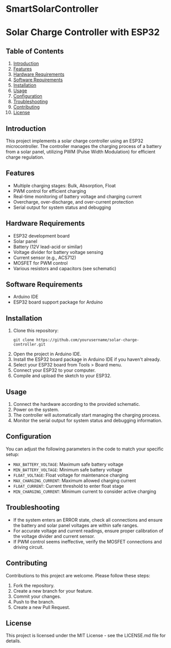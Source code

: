 # SmartSolarController
# Solar Charge Controller with ESP32

## Table of Contents
1. [Introduction](#introduction)
2. [Features](#features)
3. [Hardware Requirements](#hardware-requirements)
4. [Software Requirements](#software-requirements)
5. [Installation](#installation)
6. [Usage](#usage)
7. [Configuration](#configuration)
8. [Troubleshooting](#troubleshooting)
9. [Contributing](#contributing)
10. [License](#license)

## Introduction

This project implements a solar charge controller using an ESP32 microcontroller. The controller manages the charging process of a battery from a solar panel, utilizing PWM (Pulse Width Modulation) for efficient charge regulation.

## Features

- Multiple charging stages: Bulk, Absorption, Float
- PWM control for efficient charging
- Real-time monitoring of battery voltage and charging current
- Overcharge, over-discharge, and over-current protection
- Serial output for system status and debugging

## Hardware Requirements

- ESP32 development board
- Solar panel
- Battery (12V lead-acid or similar)
- Voltage divider for battery voltage sensing
- Current sensor (e.g., ACS712)
- MOSFET for PWM control
- Various resistors and capacitors (see schematic)

## Software Requirements

- Arduino IDE
- ESP32 board support package for Arduino

## Installation

1. Clone this repository:
   ```
   git clone https://github.com/yourusername/solar-charge-controller.git
   ```
2. Open the project in Arduino IDE.
3. Install the ESP32 board package in Arduino IDE if you haven't already.
4. Select your ESP32 board from Tools > Board menu.
5. Connect your ESP32 to your computer.
6. Compile and upload the sketch to your ESP32.

## Usage

1. Connect the hardware according to the provided schematic.
2. Power on the system.
3. The controller will automatically start managing the charging process.
4. Monitor the serial output for system status and debugging information.

## Configuration

You can adjust the following parameters in the code to match your specific setup:

- `MAX_BATTERY_VOLTAGE`: Maximum safe battery voltage
- `MIN_BATTERY_VOLTAGE`: Minimum safe battery voltage
- `FLOAT_VOLTAGE`: Float voltage for maintenance charging
- `MAX_CHARGING_CURRENT`: Maximum allowed charging current
- `FLOAT_CURRENT`: Current threshold to enter float stage
- `MIN_CHARGING_CURRENT`: Minimum current to consider active charging

## Troubleshooting

- If the system enters an ERROR state, check all connections and ensure the battery and solar panel voltages are within safe ranges.
- For accurate voltage and current readings, ensure proper calibration of the voltage divider and current sensor.
- If PWM control seems ineffective, verify the MOSFET connections and driving circuit.

## Contributing

Contributions to this project are welcome. Please follow these steps:

1. Fork the repository.
2. Create a new branch for your feature.
3. Commit your changes.
4. Push to the branch.
5. Create a new Pull Request.

## License

This project is licensed under the MIT License - see the LICENSE.md file for details.